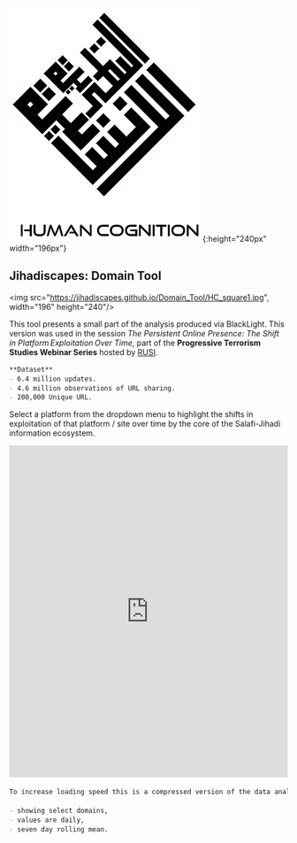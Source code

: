 ![HC_Square](/HC_square1.jpg){:height="240px" width="196px"}

## Jihadiscapes: Domain Tool

<img src="https://jihadiscapes.github.io/Domain_Tool/HC_square1.jpg",  width="196" height="240"/>

This tool presents a small part of the analysis produced via BlackLight.
This version was used in the session _The Persistent Online Presence: The Shift in Platform Exploitation Over Time_, part of the **Progressive Terrorism Studies Webinar Series** hosted by [RUSI](http://rusi.org). 

```markdown
**Dataset**
- 6.4 million updates.
- 4.6 million observations of URL sharing.
- 200,000 Unique URL. 
```
Select a platform from the dropdown menu to highlight the shifts in exploitation of that platform / site over time by the core of the Salafi-Jihadi information ecosystem.

<iframe width="100%" height="600" frameborder="0" scrolling="no" src="https://jihadiscapes.github.io/Domain_tool/Dom_plot_drop3.html "> 
</iframe>

```markdown
To increase loading speed this is a compressed version of the data analysis;

- showing select domains,
- values are daily,
- seven day rolling mean.
```



